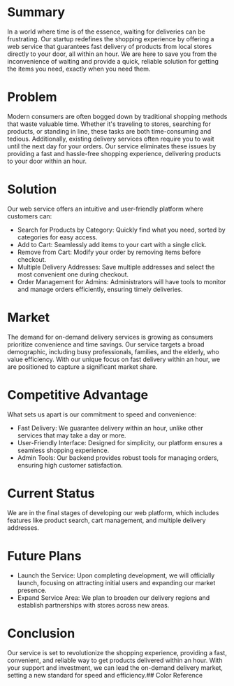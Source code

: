 
# Summary
In a world where time is of the essence, waiting for deliveries can be frustrating. Our startup redefines the shopping experience by offering a web service that guarantees fast delivery of products from local stores directly to your door, all within an hour. We are here to save you from the inconvenience of waiting and provide a quick, reliable solution for getting the items you need, exactly when you need them.

# Problem
Modern consumers are often bogged down by traditional shopping methods that waste valuable time. Whether it's traveling to stores, searching for products, or standing in line, these tasks are both time-consuming and tedious. Additionally, existing delivery services often require you to wait until the next day for your orders. Our service eliminates these issues by providing a fast and hassle-free shopping experience, delivering products to your door within an hour.

# Solution
Our web service offers an intuitive and user-friendly platform where customers can:

- Search for Products by Category: Quickly find what you need, sorted by categories for easy access.
- Add to Cart: Seamlessly add items to your cart with a single click.
- Remove from Cart: Modify your order by removing items before checkout.
- Multiple Delivery Addresses: Save multiple addresses and select the most convenient one during checkout.
- Order Management for Admins: Administrators will have tools to monitor and manage orders efficiently, ensuring timely deliveries.

# Market
The demand for on-demand delivery services is growing as consumers prioritize convenience and time savings. Our service targets a broad demographic, including busy professionals, families, and the elderly, who value efficiency. With our unique focus on fast delivery within an hour, we are positioned to capture a significant market share.


# Competitive Advantage
What sets us apart is our commitment to speed and convenience:

- Fast Delivery: We guarantee delivery within an hour, unlike other services that may take a day or more.
- User-Friendly Interface: Designed for simplicity, our platform ensures a seamless shopping experience.
- Admin Tools: Our backend provides robust tools for managing orders, ensuring high customer satisfaction.

# Current Status
We are in the final stages of developing our web platform, which includes features like product search, cart management, and multiple delivery addresses.

# Future Plans

- Launch the Service: Upon completing development, we will officially launch, focusing on attracting initial users and expanding our market presence.
- Expand Service Area: We plan to broaden our delivery regions and establish partnerships with stores across new areas.


# Conclusion
Our service is set to revolutionize the shopping experience, providing a fast, convenient, and reliable way to get products delivered within an hour. With your support and investment, we can lead the on-demand delivery market, setting a new standard for speed and efficiency.## Color Reference
